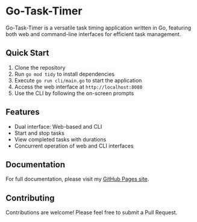 # Go-Task-Timer

Go-Task-Timer is a versatile task timing application written in Go, featuring both web and command-line interfaces for efficient task management.

## Quick Start

1. Clone the repository
2. Run `go mod tidy` to install dependencies
3. Execute `go run cli/main.go` to start the application
4. Access the web interface at `http://localhost:8080`
5. Use the CLI by following the on-screen prompts

## Features

- Dual interface: Web-based and CLI
- Start and stop tasks
- View completed tasks with durations
- Concurrent operation of web and CLI interfaces

## Documentation

For full documentation, please visit my [GitHub Pages site](https://Firdous2307.github.io/go-task-timer/).

## Contributing

Contributions are welcome! Please feel free to submit a Pull Request.

